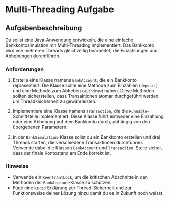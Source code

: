 # Multi-Threading Aufgabe

## Aufgabenbeschreibung

Du sollst eine Java-Anwendung entwickeln, die eine einfache Bankkontosimulation mit Multi-Threading implementiert. 
Das Bankkonto wird von mehreren Threads gleichzeitig bearbeitet, die Einzahlungen und Abhebungen durchführen.

### Anforderungen

1. Erstelle eine Klasse namens `BankAccount`, die ein Bankkonto repräsentiert. 
Die Klasse sollte eine Methode zum Einzahlen (`deposit`) und eine Methode zum Abheben (`withdraw`) haben. 
Diese Methoden sollten sicherstellen, dass Transaktionen atomar durchgeführt werden, um Thread-Sicherheit zu gewährleisten.

2. Implementiere eine Klasse namens `Transaction`, die die `Runnable`-Schnittstelle implementiert. 
Diese Klasse führt entweder eine Einzahlung oder eine Abhebung auf dem Bankkonto durch, abhängig von den übergebenen Parametern.

3. In der `BankSimulation`-Klasse sollst du ein Bankkonto erstellen und drei Threads starten, die verschiedene Transaktionen durchführen. 
Verwende dabei die Klassen `BankAccount` und `Transaction`. 
Stelle sicher, dass der finale Kontostand am Ende korrekt ist.

### Hinweise

- Verwende ein `ReentrantLock`, um die kritischen Abschnitte in den Methoden der `BankAccount`-Klasse zu schützen.
- Füge eine kurze Erklärung zur Thread-Sicherheit und zur Funktionsweise deiner Lösung hinzu damit du es in Zukunft noch weisst.

